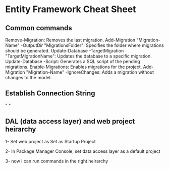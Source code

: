 # Entity Framework Cheat Sheet
 

## Common commands
Remove-Migration: Removes the last migration.
Add-Migration "Migration-Name" -OutputDir "MigrationsFolder": Specifies the folder where migrations should be generated.
Update-Database -TargetMigration "TargetMigrationName": Updates the database to a specific migration.
Update-Database -Script: Generates a SQL script of the pending migrations.
Enable-Migrations: Enables migrations for the project.
Add-Migration "Migration-Name" -IgnoreChanges: Adds a migration without changes to the model.


## Establish Connection String
" <connectionStrings>
   <add name="MyDbContext" connectionString="YourConnectionStringHere" providerName="System.Data.SqlClient" />
 </connectionStrings>"


## DAL (data access layer) and web project heirarchy
1-  Set web project as Set as Startup Project

2- In Package Manager Console, set data access layer as a default project

3- now i can run commands in the right heirarchy